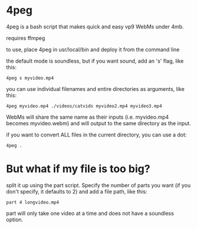 # 4peg
4peg is a bash script that makes quick and easy vp9 WebMs under 4mb.

requires ffmpeg

to use, place 4peg in usr/local/bin and deploy it from the command line

the default mode is soundless, but if you want sound, add an 's' flag, like this:

```
4peg s myvideo.mp4
```

you can use individual filenames and entire directories as arguments, like this:

```
4peg myvideo.mp4 ./videos/catvids myvideo2.mp4 myvideo3.mp4
```
WebMs will share the same name as their inputs (i.e. myvideo.mp4 becomes myvideo.webm) and will output to the same directory as the input.

if you want to convert ALL files in the current directory, you can use a dot:
```
4peg .
```
# But what if my file is too big?
split it up using the part script. Specify the number of parts you want (if you don't specify, it defaults to 2) and add a file path, like this:
```
part 4 longvideo.mp4
```
part will only take one video at a time and does not have a soundless option. 







